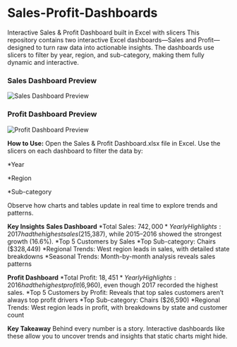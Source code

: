 # Sales-Profit-Dashboards
Interactive Sales & Profit Dashboard built in Excel with slicers
This repository contains two interactive Excel dashboards—Sales and Profit—designed to turn raw data into actionable insights. The dashboards use slicers to filter by year, region, and sub-category, making them fully dynamic and interactive.

### Sales Dashboard Preview
![Sales Dashboard Preview](Preview%201.png)

### Profit Dashboard Preview
![Profit Dashboard Preview](preview%202.png)

**How to Use:**
Open the Sales & Profit Dashboard.xlsx file in Excel.
Use the slicers on each dashboard to filter the data by:

*Year

*Region

*Sub-category

Observe how charts and tables update in real time to explore trends and patterns.

**Key Insights**
**Sales Dashboard**
*Total Sales: $742,000
*Yearly Highlights: 2017 had the highest sales ($215,387), while 2015–2016 showed the strongest growth (16.6%).
*Top 5 Customers by Sales
*Top Sub-category: Chairs ($328,449)
*Regional Trends: West region leads in sales, with detailed state breakdowns
*Seasonal Trends: Month-by-month analysis reveals sales patterns

**Profit Dashboard**
*Total Profit: $18,451
*Yearly Highlights: 2016 had the highest profit ($6,960), even though 2017 recorded the highest sales.
*Top 5 Customers by Profit: Reveals that top sales customers aren’t always top profit drivers
*Top Sub-category: Chairs ($26,590)
*Regional Trends: West region leads in profit, with breakdowns by state and customer count

**Key Takeaway**
Behind every number is a story. Interactive dashboards like these allow you to uncover trends and insights that static charts might hide.

